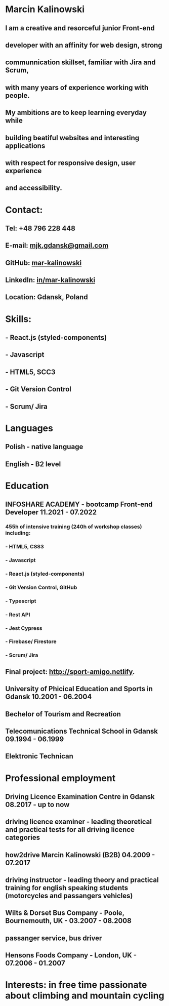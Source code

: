 # Marcin Kalinowski

## I am a creative and resorceful junior Front-end

## developer with an affinity for web design, strong

## communnication skillset, familiar with Jira and Scrum,

## with many years of experience working with people.

## My ambitions are to keep learning everyday while

## building beatiful websites and interesting applications

## with respect for responsive design, user experience

## and accessibility.

# Contact:

## Tel: +48 796 228 448

## E-mail: mjk.gdansk@gmail.com

## GitHub: [mar-kalinowski](https://github.com/mar-kalinowski)

## LinkedIn: [in/mar-kalinowski](https://linkedin.com/in/mar-kalinowski)

## Location: Gdansk, Poland

# Skills:

## - React.js (styled-components)

## - Javascript

## - HTML5, SCC3

## - Git Version Control

## - Scrum/ Jira

# Languages

## Polish - native language

## English - B2 level

# Education

## INFOSHARE ACADEMY - bootcamp Front-end Developer 11.2021 - 07.2022

### 455h of intensive training (240h of workshop classes) including:

### - HTML5, CSS3

### - Javascript

### - React.js (styled-components)

### - Git Version Control, GitHub

### - Typescript

### - Rest API

### - Jest Cypress

### - Firebase/ Firestore

### - Scrum/ Jira

## Final project: http://sport-amigo.netlify.

## University of Phicical Education and Sports in Gdansk 10.2001 - 06.2004

## Bechelor of Tourism and Recreation

## Telecomunications Technical School in Gdansk 09.1994 - 06.1999

## Elektronic Technican

# Professional employment

## Driving Licence Examination Centre in Gdansk 08.2017 - up to now

## driving licence examiner - leading theoretical and practical tests for all driving licence categories

## how2drive Marcin Kalinowski (B2B) 04.2009 - 07.2017

## driving instructor - leading theory and practical training for english speaking students (motorcycles and passangers vehicles)

## Wilts & Dorset Bus Company - Poole, Bournemouth, UK - 03.2007 - 08.2008

## passanger service, bus driver

## Hensons Foods Company - London, UK - 07.2006 - 01.2007

# Interests: in free time passionate about climbing and mountain cycling
